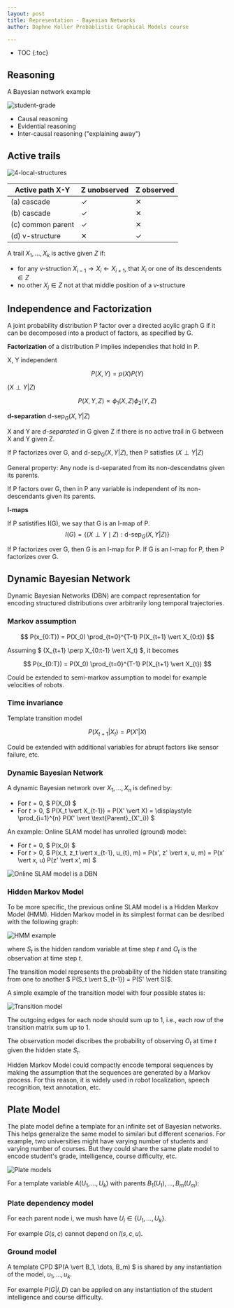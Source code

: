 ```yaml
---
layout: post
title: Representation - Bayesian Networks
author: Daphne Koller Probablistic Graphical Models course

---
```


* TOC
{:toc}

## Reasoning

A Bayesian network example

![student-grade](https://ermongroup.github.io/cs228-notes/assets/img/grade-model.png)

 - Causal reasoning
 - Evidential reasoning
 - Inter-causal reasoning ("explaining away")



## Active trails

![4-local-structures](https://ermongroup.github.io/cs228-notes/assets/img/3node-bayesnets.png)


| Active path X-Y   | Z unobserved | Z observed |
| ----------------- | ------------ | ---------- |
| (a) cascade       | ✓            | ✕          |
| (b) cascade       | ✓            | ✕          |
| (c) common parent | ✓            | ✕          |
| (d) v-structure   | ✕            | ✓          |

A trail $X_1, \dots, X_k$ is active given $Z$ if:
 - for any v-struction $X_{i-1} \rightarrow X_i \leftarrow X_{i+1}$, that $X_i$ or one of its descendents $\in Z$
 - no other $X_j \in Z$ not at that middle position of a v-structure

## Independence and Factorization

A joint probability distribution P factor over a directed acylic graph G if it can be decomposed into a product of factors, as specified by G.

__Factorization__ of a distribution P implies independies that hold in P.

X, Y independent

$$
P(X,Y) = p(X)P(Y)
$$

$(X \perp Y \vert Z)$

$$
P(X,Y,Z) \propto \phi_1(X,Z) \phi_2(Y,Z)
$$



__d-separation__ $\text{d-sep}_{G}{(X,Y\vert Z)}$

X and Y are _d-separated_ in G given Z if there is no active trail in G between X and Y given Z.

If P factorizes over G, and $\text{d-sep}_{G}{(X,Y\vert Z)}$, then P satisfies $(X \perp Y \vert Z)$



General property: Any node is d-separated from its non-descendatns given its parents.

If P factors over G, then in P any variable is independent of its non-descendants given its parents.

__I-maps__


If P satistifies I(G), we say that G is an I-map of P.
$$
I(G) = \{(X \perp Y \mid  Z) : \text{d-sep}_{G}{(X,Y\vert Z)}\}
$$


If P factorizes over G, then G is an I-map for P.
If G is an I-map for P, then P factorizes over G.



## Dynamic Bayesian Network

Dynamic Bayesian Networks (DBN) are compact representation for encoding structured distributions over arbitrarily long temporal trajectories.


### Markov assumption

$$
P(x_{0:T}) = P(X_0) \prod_{t=0}^{T-1} P(X_{t+1} \vert X_{0:t})
$$


Assuming $ (X_{t+1} \perp X_{0:t-1} \vert X_t) $, it becomes

$$
P(x_{0:T}) = P(X_0) \prod_{t=0}^{T-1} P(X_{t+1} \vert X_{t})
$$

Could be extended to semi-markov assumption to model for example velocities of robots.

### Time invariance

Template transition model

$$
P(X_{t+1} \vert X_{t}) = P(X' \vert X)
$$

Could be extended with additional variables for abrupt factors like sensor failure, etc.


### Dynamic Bayesian Network

A dynamic Bayesian network over $X_1, \dots, X_n$ is defined by:
 - For $t = 0$, $ P(X_0) $
 - For $t > 0$, $ P(X_t \vert X_{t-1}) = P(X' \vert X) = \displaystyle \prod_{i=1}^{n} P(X' \vert \text{Parent}_{X'_i}) $


An example: Online SLAM model has unrolled (ground) model:
 - For $t = 0$, $ P(x_0) $
 - For $t > 0$, $ P(x_t, z_t \vert x_{t-1}, u_{t}, m) = P(x', z' \vert x, u, m) = P(x' \vert x, u) P(z' \vert x', m) $

![Online SLAM model is a DBN](https://www.dropbox.com/s/zcl4egxe6trgx1i/online-slam.png?dl=1)


### Hidden Markov Model

To be more specific, the previous online SLAM model is a Hidden Markov Model (HMM). Hidden Markov model in its simplest format can be desribed with the following graph:

![HMM example](https://www.dropbox.com/s/3nk7se5xycbzkaw/hmm.png?dl=1)

where $S_t$ is the hidden random variable at time step $t$ and $O_t$ is the observation at time step $t$.

The transition model represents the probability of the hidden state transiting from one to another $ P(S_t \vert S_{t-1}) = P(S' \vert S)$.

A simple example of the transition model with four possible states is:

![Transition model](https://www.dropbox.com/s/w95jsbcvqg2sf28/transition_model.png?dl=1)

The outgoing edges for each node should sum up to 1, i.e., each row of the transition matrix sum up to 1.

The observation model discribes the probability of observing $O_t$ at time $t$ given the hidden state $S_t$.

Hidden Markov Model could compactly encode temporal sequences by making the assumption that the sequences are generated by a Markov process. For this reason, it is widely used in robot localization, speech recognition, text annotation, etc.

## Plate Model

The plate model define a template for an infinite set of Bayesian networks. This helps generalize the same model to similari but different scenarios. For example, two universities might have varying number of students and varying number of courses. But they could share the same plate model to encode student's grade, intelligence, course difficulty, etc.

![Plate models](https://www.dropbox.com/s/91wrvf2muqmnorp/plate_models.png?dl=1)


For a template variable $A(U_1,\dots,U_k)$ with parents $B_1(U_1),\dots,B_m(U_m)$:

### Plate dependency model

For each parent node i, we mush have $U_i \in \{U_1, \dots, U_k\}$.


For example $G(s, c)$ cannot depend on $I(s, c, u)$.

### Ground model

A template CPD $P(A \vert B_1, \dots, B_m) $ is shared by any instantiation of the model, $u_1, \dots, u_k$.

For example $P(G \vert I, D)$ can be applied on any instantiation of the student intelligence and course difficulty.
